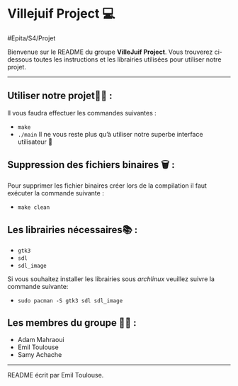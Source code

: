# Villejuif Project 💻
#Epita/S4/Projet

Bienvenue sur le README du groupe **VilleJuif Project**. Vous trouverez ci-dessous toutes les instructions et les librairies utilisées pour utiliser notre projet.

- - - -

## Utiliser notre projet👨‍💻 :
Il vous faudra effectuer les commandes suivantes :
- `make`
- `./main`
Il ne vous reste plus qu’à utiliser notre superbe interface utilisateur 🎉

## Suppression des fichiers binaires 🗑 :
Pour supprimer les fichier binaires créer lors de la compilation il faut exécuter la commande suivante :
- `make clean`

## Les librairies nécessaires📚 :
- `gtk3`
- `sdl`
- `sdl_image`

Si vous souhaitez installer les librairies sous *archlinux* veuillez suivre la commande suivante:
- `sudo pacman -S gtk3 sdl sdl_image`

## Les membres du groupe 👨‍🏫 :
- Adam Mahraoui
- Emil Toulouse
- Samy Achache

- - - -
README écrit par Emil Toulouse.
